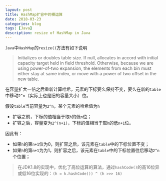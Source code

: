 ```yaml
---
layout: post
title: HashMap扩容中的模运算
date: 2018-03-23
categories: blog
tags: [Java]
description: resize of HashMap in Java
---
```


`Java`中`HashMap`的`resize()`方法有如下说明
> Initializes or doubles table size. If null, allocates in accord with initial capacity target held in field threshold. Otherwise, because we are using power-of-two expansion, the elements from each bin must either stay at same index, or move with a power of two offset in the new table.

在容量扩大一倍之后重新计算哈希，元素的下标要么保持不变，要么在新的`table`中移动`2^n`（实际上也是旧的容量大小）位。

假设`table`当前容量为`2^n`，某个元素的哈希值为`h`
* 扩容之前，下标的值相当于取`h`的低`n`位；
* 扩容之后，容量变为`2^(n+1)`，下标的值相当于取`h`的低`n+1`位。

因此有：
* 如果`h`的第`n+1`位为0，则扩容之后，该元素在`table`中的下标位置不变；
* 如果`h`的第`n+1`为为1，则扩容之后，该元素在`table`中的下标位置往后移动`2^n`个位置；


> 在JDK1.8的实现中，优化了高位运算的算法，通过`hashCode()`的高16位异或低16位实现的：`(h = k.hashCode()) ^ (h >>> 16)`
